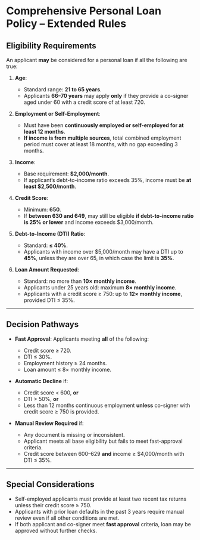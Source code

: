 # Comprehensive Personal Loan Policy – Extended Rules

## Eligibility Requirements

An applicant **may** be considered for a personal loan if all the following are true:

1. **Age**:
   - Standard range: **21 to 65 years**.
   - Applicants **66–70 years** may apply **only** if they provide a co-signer aged under 60 with a credit score of at least 720.

2. **Employment or Self-Employment**:
   - Must have been **continuously employed or self-employed for at least 12 months**.
   - **If income is from multiple sources**, total combined employment period must cover at least 18 months, with no gap exceeding 3 months.

3. **Income**:
   - Base requirement: **$2,000/month**.
   - If applicant’s debt-to-income ratio exceeds 35%, income must be **at least $2,500/month**.

4. **Credit Score**:
   - Minimum: **650**.
   - If **between 630 and 649**, may still be eligible **if debt-to-income ratio is 25% or lower** and income exceeds $3,000/month.

5. **Debt-to-Income (DTI) Ratio**:
   - Standard: **≤ 40%**.
   - Applicants with income over $5,000/month may have a DTI up to **45%**, unless they are over 65, in which case the limit is **35%**.

6. **Loan Amount Requested**:
   - Standard: no more than **10× monthly income**.
   - Applicants under 25 years old: maximum **8× monthly income**.
   - Applicants with a credit score ≥ 750: up to **12× monthly income**, provided DTI ≤ 35%.

---

## Decision Pathways

- **Fast Approval**:
  Applicants meeting **all** of the following:
  - Credit score ≥ 720.
  - DTI ≤ 30%.
  - Employment history ≥ 24 months.
  - Loan amount ≤ 8× monthly income.

- **Automatic Decline** if:
  - Credit score < 600, **or**
  - DTI > 50%, **or**
  - Less than 12 months continuous employment **unless** co-signer with credit score ≥ 750 is provided.

- **Manual Review Required** if:
  - Any document is missing or inconsistent.
  - Applicant meets all base eligibility but fails to meet fast-approval criteria.
  - Credit score between 600–629 **and** income ≥ $4,000/month with DTI ≤ 35%.

---

## Special Considerations
- Self-employed applicants must provide at least two recent tax returns unless their credit score ≥ 750.
- Applicants with prior loan defaults in the past 3 years require manual review even if all other conditions are met.
- If both applicant and co-signer meet **fast approval** criteria, loan may be approved without further checks.
